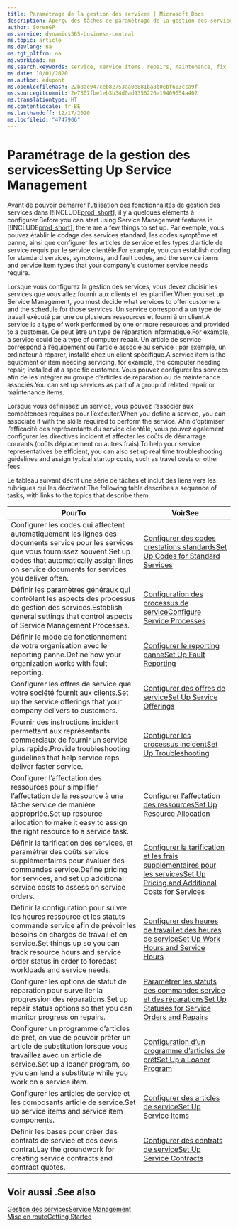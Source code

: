 ```yaml
---
title: Paramétrage de la gestion des services | Microsoft Docs
description: Aperçu des tâches de paramétrage de la gestion des services en fonction de la manière dont vos partenaires gère leurs services.
author: SorenGP
ms.service: dynamics365-business-central
ms.topic: article
ms.devlang: na
ms.tgt_pltfrm: na
ms.workload: na
ms.search.keywords: service, service items, repairs, maintenance, fix
ms.date: 10/01/2020
ms.author: edupont
ms.openlocfilehash: 22b8ae947ceb82753aa0e881ba8b0ebf603cca9f
ms.sourcegitcommit: 2e7307fbe1eb3b34d0ad9356226a19409054a402
ms.translationtype: HT
ms.contentlocale: fr-BE
ms.lasthandoff: 12/17/2020
ms.locfileid: "4747906"
---
```

# <a name="setting-up-service-management"></a><span data-ttu-id="17daf-103">Paramétrage de la gestion des services</span><span class="sxs-lookup"><span data-stu-id="17daf-103">Setting Up Service Management</span></span>
<span data-ttu-id="17daf-104">Avant de pouvoir démarrer l’utilisation des fonctionnalités de gestion des services dans [!INCLUDE[prod_short](includes/prod_short.md)], il y a quelques éléments à configurer.</span><span class="sxs-lookup"><span data-stu-id="17daf-104">Before you can start using Service Management features in [!INCLUDE[prod_short](includes/prod_short.md)], there are a few things to set up.</span></span> <span data-ttu-id="17daf-105">Par exemple, vous pouvez établir le codage des services standard, les codes symptôme et panne, ainsi que configurer les articles de service et les types d’article de service requis par le service clientèle.</span><span class="sxs-lookup"><span data-stu-id="17daf-105">For example, you can establish coding for standard services, symptoms, and fault codes, and the service items and service item types that your company's customer service needs require.</span></span>  

<span data-ttu-id="17daf-106">Lorsque vous configurez la gestion des services, vous devez choisir les services que vous allez fournir aux clients et les planifier.</span><span class="sxs-lookup"><span data-stu-id="17daf-106">When you set up Service Management, you must decide what services to offer customers and the schedule for those services.</span></span> <span data-ttu-id="17daf-107">Un service correspond à un type de travail exécuté par une ou plusieurs ressources et fourni à un client.</span><span class="sxs-lookup"><span data-stu-id="17daf-107">A service is a type of work performed by one or more resources and provided to a customer.</span></span> <span data-ttu-id="17daf-108">Ce peut être un type de réparation informatique.</span><span class="sxs-lookup"><span data-stu-id="17daf-108">For example, a service could be a type of computer repair.</span></span> <span data-ttu-id="17daf-109">Un article de service correspond à l’équipement ou l’article associé au service : par exemple, un ordinateur à réparer, installé chez un client spécifique.</span><span class="sxs-lookup"><span data-stu-id="17daf-109">A service item is the equipment or item needing servicing, for example, the computer needing repair, installed at a specific customer.</span></span> <span data-ttu-id="17daf-110">Vous pouvez configurer les services afin de les intégrer au groupe d’articles de réparation ou de maintenance associés.</span><span class="sxs-lookup"><span data-stu-id="17daf-110">You can set up services as part of a group of related repair or maintenance items.</span></span>  
  
<span data-ttu-id="17daf-111">Lorsque vous définissez un service, vous pouvez l’associer aux compétences requises pour l’exécuter.</span><span class="sxs-lookup"><span data-stu-id="17daf-111">When you define a service, you can associate it with the skills required to perform the service.</span></span> <span data-ttu-id="17daf-112">Afin d’optimiser l’efficacité des représentants du service clientèle, vous pouvez également configurer les directives incident et affecter les coûts de démarrage courants (coûts déplacement ou autres frais).</span><span class="sxs-lookup"><span data-stu-id="17daf-112">To help your service representatives be efficient, you can also set up real time troubleshooting guidelines and assign typical startup costs, such as travel costs or other fees.</span></span>  

<span data-ttu-id="17daf-113">Le tableau suivant décrit une série de tâches et inclut des liens vers les rubriques qui les décrivent.</span><span class="sxs-lookup"><span data-stu-id="17daf-113">The following table describes a sequence of tasks, with links to the topics that describe them.</span></span>  
  
| <span data-ttu-id="17daf-114">Pour</span><span class="sxs-lookup"><span data-stu-id="17daf-114">To</span></span> | <span data-ttu-id="17daf-115">Voir</span><span class="sxs-lookup"><span data-stu-id="17daf-115">See</span></span> |
| --- | --- |
| <span data-ttu-id="17daf-116">Configurer les codes qui affectent automatiquement les lignes des documents service pour les services que vous fournissez souvent.</span><span class="sxs-lookup"><span data-stu-id="17daf-116">Set up codes that automatically assign lines on service documents for services you deliver often.</span></span> |[<span data-ttu-id="17daf-117">Configurer des codes prestations standards</span><span class="sxs-lookup"><span data-stu-id="17daf-117">Set Up Codes for Standard Services</span></span>](service-how-setup-service-coding.md)|
| <span data-ttu-id="17daf-118">Définir les paramètres généraux qui contrôlent les aspects des processus de gestion des services.</span><span class="sxs-lookup"><span data-stu-id="17daf-118">Establish general settings that control aspects of Service Management Processes.</span></span>|[<span data-ttu-id="17daf-119">Configuration des processus de service</span><span class="sxs-lookup"><span data-stu-id="17daf-119">Configure Service Processes</span></span>](service-setup-service-processes.md)|
| <span data-ttu-id="17daf-120">Définir le mode de fonctionnement de votre organisation avec le reporting panne.</span><span class="sxs-lookup"><span data-stu-id="17daf-120">Define how your organization works with fault reporting.</span></span> |[<span data-ttu-id="17daf-121">Configurer le reporting panne</span><span class="sxs-lookup"><span data-stu-id="17daf-121">Set Up Fault Reporting</span></span>](service-how-setup-fault-reporting.md) |
| <span data-ttu-id="17daf-122">Configurer les offres de service que votre société fournit aux clients.</span><span class="sxs-lookup"><span data-stu-id="17daf-122">Set up the service offerings that your company delivers to customers.</span></span>|[<span data-ttu-id="17daf-123">Configurer des offres de service</span><span class="sxs-lookup"><span data-stu-id="17daf-123">Set Up Service Offerings</span></span>](service-how-setup-service-offerings.md)|
| <span data-ttu-id="17daf-124">Fournir des instructions incident permettant aux représentants commerciaux de fournir un service plus rapide.</span><span class="sxs-lookup"><span data-stu-id="17daf-124">Provide troubleshooting guidelines that help service reps deliver faster service.</span></span> |[<span data-ttu-id="17daf-125">Configurer les processus incident</span><span class="sxs-lookup"><span data-stu-id="17daf-125">Set Up Troubleshooting</span></span>](service-how-setup-troubleshooting.md) |
| <span data-ttu-id="17daf-126">Configurer l’affectation des ressources pour simplifier l’affectation de la ressource à une tâche service de manière appropriée.</span><span class="sxs-lookup"><span data-stu-id="17daf-126">Set up resource allocation to make it easy to assign the right resource to a service task.</span></span> |[<span data-ttu-id="17daf-127">Configurer l’affectation des ressources</span><span class="sxs-lookup"><span data-stu-id="17daf-127">Set Up Resource Allocation</span></span>](service-how-setup-resource-allocation.md) |
| <span data-ttu-id="17daf-128">Définir la tarification des services, et paramétrer des coûts service supplémentaires pour évaluer des commandes service.</span><span class="sxs-lookup"><span data-stu-id="17daf-128">Define pricing for services, and set up additional service costs to assess on service orders.</span></span> |[<span data-ttu-id="17daf-129">Configurer la tarification et les frais supplémentaires pour les services</span><span class="sxs-lookup"><span data-stu-id="17daf-129">Set Up Pricing and Additional Costs for Services</span></span>](service-how-setup-service-costs-pricing.md)|
| <span data-ttu-id="17daf-130">Définir la configuration pour suivre les heures ressource et les statuts commande service afin de prévoir les besoins en charges de travail et en service.</span><span class="sxs-lookup"><span data-stu-id="17daf-130">Set things up so you can track resource hours and service order status in order to forecast workloads and service needs.</span></span>|[<span data-ttu-id="17daf-131">Configurer des heures de travail et des heures de service</span><span class="sxs-lookup"><span data-stu-id="17daf-131">Set Up Work Hours and Service Hours</span></span>](service-how-setup-work-service-hours.md)|
| <span data-ttu-id="17daf-132">Configurer les options de statut de réparation pour surveiller la progression des réparations.</span><span class="sxs-lookup"><span data-stu-id="17daf-132">Set up repair status options so that you can monitor progress on repairs.</span></span> | [<span data-ttu-id="17daf-133">Paramétrer les statuts des commandes service et des réparations</span><span class="sxs-lookup"><span data-stu-id="17daf-133">Set Up Statuses for Service Orders and Repairs</span></span>](service-order-repair-status.md)|
| <span data-ttu-id="17daf-134">Configurer un programme d’articles de prêt, en vue de pouvoir prêter un article de substitution lorsque vous travaillez avec un article de service.</span><span class="sxs-lookup"><span data-stu-id="17daf-134">Set up a loaner program, so you can lend a substitute while you work on a service item.</span></span> |[<span data-ttu-id="17daf-135">Configuration d’un programme d’articles de prêt</span><span class="sxs-lookup"><span data-stu-id="17daf-135">Set Up a Loaner Program</span></span>](service-how-setup-loaner-program.md) |
| <span data-ttu-id="17daf-136">Configurer les articles de service et les composants article de service.</span><span class="sxs-lookup"><span data-stu-id="17daf-136">Set up service items and service item components.</span></span> |[<span data-ttu-id="17daf-137">Configurer des articles de service</span><span class="sxs-lookup"><span data-stu-id="17daf-137">Set Up Service Items</span></span>](service-how-setup-service-items.md) |
| <span data-ttu-id="17daf-138">Définir les bases pour créer des contrats de service et des devis contrat.</span><span class="sxs-lookup"><span data-stu-id="17daf-138">Lay the groundwork for creating service contracts and contract quotes.</span></span> |[<span data-ttu-id="17daf-139">Configurer des contrats de service</span><span class="sxs-lookup"><span data-stu-id="17daf-139">Set Up Service Contracts</span></span>](service-how-setup-service-contracts.md) |

## <a name="see-also"></a><span data-ttu-id="17daf-140">Voir aussi .</span><span class="sxs-lookup"><span data-stu-id="17daf-140">See also</span></span>
[<span data-ttu-id="17daf-141">Gestion des services</span><span class="sxs-lookup"><span data-stu-id="17daf-141">Service Management</span></span>](service-service.md)  
[<span data-ttu-id="17daf-142">Mise en route</span><span class="sxs-lookup"><span data-stu-id="17daf-142">Getting Started</span></span>](product-get-started.md)  

